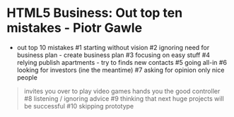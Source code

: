 HTML5 Business: Out top ten mistakes - Piotr Gawle
==================================================

- out top 10 mistakes
#1 starting without vision
#2 ignoring need for business plan - create business plan
#3 focusing on easy stuff
#4 relying publish apartments - try to finds new contacts
#5 going all-in
#6 looking for investors (ine the meantime)
#7 asking for opinion only nice people
 > invites you over to play video games
 > hands you the good controller
#8 listening / ignoring advice
#9 thinking that next huge projects will be successful
#10 skipping prototype